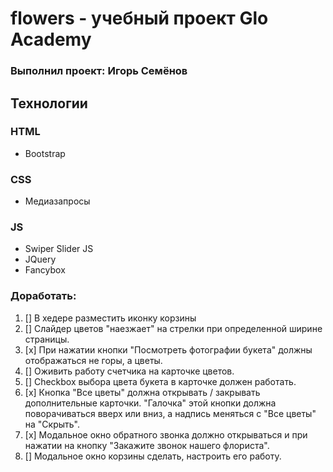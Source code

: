 # flowers - учебный проект Glo Academy

### Выполнил проект: Игорь Семёнов

## Технологии

### HTML

- Bootstrap

### CSS

- Медиазапросы

### JS

- Swiper Slider JS
- JQuery
- Fancybox

### Доработать:

1. [] В хедере разместить иконку корзины
2. [] Слайдер цветов "наезжает" на стрелки при определенной ширине страницы.
3. [x] При нажатии кнопки "Посмотреть фотографии букета" должны отображаться не горы, а цветы.
4. [] Оживить работу счетчика на карточке цветов.
5. [] Checkbox выбора цвета букета в карточке должен работать.
6. [x] Кнопка "Все цветы" должна открывать / закрывать дополнительные карточки. "Галочка" этой кнопки должна поворачиваться вверх или вниз, а надпись меняться с "Все цветы" на "Скрыть".
7. [x] Модальное окно обратного звонка должно открываться и при нажатии на кнопку "Закажите звонок нашего флориста".
8. [] Модальное окно корзины сделать, настроить его работу.
